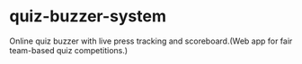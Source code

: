# quiz-buzzer-system
Online quiz buzzer with live press tracking and scoreboard.(Web app for fair team-based quiz competitions.)
